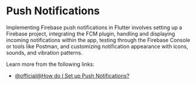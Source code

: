 # Push Notifications

Implementing Firebase push notifications in Flutter involves setting up a Firebase project, integrating the FCM plugin, handling and displaying incoming notifications within the app, testing through the Firebase Console or tools like Postman, and customizing notification appearance with icons, sounds, and vibration patterns.

Learn more from the following links:

- [@official@How do I Set up Push Notifications?](https://docs.flutter.dev/get-started/flutter-for/android-devs#how-do-i-set-up-push-notifications)
